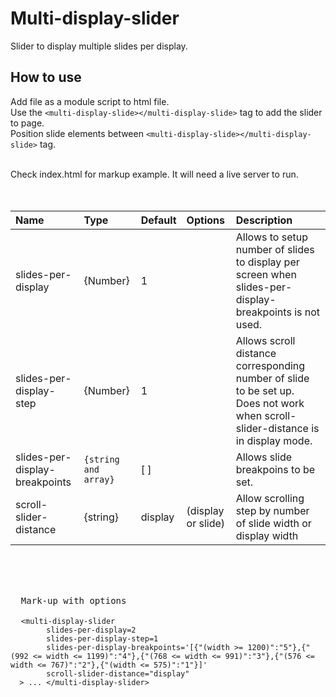 # Multi-display-slider
Slider to display multiple slides per display.

## How to use
Add file as a module script to html file. <br >
Use the `<multi-display-slide></multi-display-slide>` tag to add the slider to page. <br >
Position slide elements  between `<multi-display-slide></multi-display-slide>` tag. <br ><br >

Check index.html for markup example. It will need a live server to run. <br ><br ><br >


| Name                            | Type              | Default    | Options           | Description  |
| :------------------------------ | :-----------------| :----------| :-----------------| :------------|
| slides-per-display              | {Number}          | 1          |                   | Allows to setup number of slides to display per screen when slides-per-display-breakpoints is not used. |
| slides-per-display-step         | {Number}          | 1          |                   | Allows scroll distance corresponding number of slide to be set up. Does not work when scroll-slider-distance is in display mode.  |
| slides-per-display-breakpoints  | `{string and array}`  | [ ]        |                   | Allows slide breakpoins to be set. |
| scroll-slider-distance          | {string}          | display    | (display or slide) | Allow scrolling step by number of slide width or display width |

 <br ><br ><br >

<pre>
  Mark-up with options <br>
  <code>&lt;multi-display-slider
        slides-per-display=2 
        slides-per-display-step=1 
        slides-per-display-breakpoints='[{"(width >= 1200)":"5"},{"(992 <= width <= 1199)":"4"},{"(768 <= width <= 991)":"3"},{"(576 <= width <= 767)":"2"},{"(width <= 575)":"1"}]'
        scroll-slider-distance="display" 
  &gt; ... &lt;/multi-display-slider&gt;</code>
</pre> <br ><br ><br >
